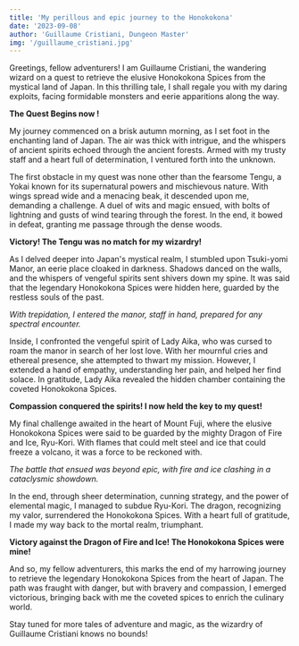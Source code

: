 ```yaml
---
title: 'My perillous and epic journey to the Honokokona'
date: '2023-09-08'
author: 'Guillaume Cristiani, Dungeon Master'
img: '/guillaume_cristiani.jpg'
---
```

<!-- ![Japanese landscape](https://example.com/japan.jpg) -->


Greetings, fellow adventurers! I am Guillaume Cristiani, the wandering wizard on a quest to retrieve the elusive Honokokona Spices from the mystical land of Japan. In this thrilling tale, I shall regale you with my daring exploits, facing formidable monsters and eerie apparitions along the way.



**The Quest Begins now !**

My journey commenced on a brisk autumn morning, as I set foot in the enchanting land of Japan. The air was thick with intrigue, and the whispers of ancient spirits echoed through the ancient forests. Armed with my trusty staff and a heart full of determination, I ventured forth into the unknown.

The first obstacle in my quest was none other than the fearsome Tengu, a Yokai known for its supernatural powers and mischievous nature. With wings spread wide and a menacing beak, it descended upon me, demanding a challenge. A duel of wits and magic ensued, with bolts of lightning and gusts of wind tearing through the forest. In the end, it bowed in defeat, granting me passage through the dense woods.

**Victory! The Tengu was no match for my wizardry!**

As I delved deeper into Japan's mystical realm, I stumbled upon Tsuki-yomi Manor, an eerie place cloaked in darkness. Shadows danced on the walls, and the whispers of vengeful spirits sent shivers down my spine. It was said that the legendary Honokokona Spices were hidden here, guarded by the restless souls of the past.

_With trepidation, I entered the manor, staff in hand, prepared for any spectral encounter._

Inside, I confronted the vengeful spirit of Lady Aika, who was cursed to roam the manor in search of her lost love. With her mournful cries and ethereal presence, she attempted to thwart my mission. However, I extended a hand of empathy, understanding her pain, and helped her find solace. In gratitude, Lady Aika revealed the hidden chamber containing the coveted Honokokona Spices.

**Compassion conquered the spirits! I now held the key to my quest!**

My final challenge awaited in the heart of Mount Fuji, where the elusive Honokokona Spices were said to be guarded by the mighty Dragon of Fire and Ice, Ryu-Kori. With flames that could melt steel and ice that could freeze a volcano, it was a force to be reckoned with.

_The battle that ensued was beyond epic, with fire and ice clashing in a cataclysmic showdown._


In the end, through sheer determination, cunning strategy, and the power of elemental magic, I managed to subdue Ryu-Kori. The dragon, recognizing my valor, surrendered the Honokokona Spices. With a heart full of gratitude, I made my way back to the mortal realm, triumphant.

**Victory against the Dragon of Fire and Ice! The Honokokona Spices were mine!**


And so, my fellow adventurers, this marks the end of my harrowing journey to retrieve the legendary Honokokona Spices from the heart of Japan. The path was fraught with danger, but with bravery and compassion, I emerged victorious, bringing back with me the coveted spices to enrich the culinary world.

Stay tuned for more tales of adventure and magic, as the wizardry of Guillaume Cristiani knows no bounds!